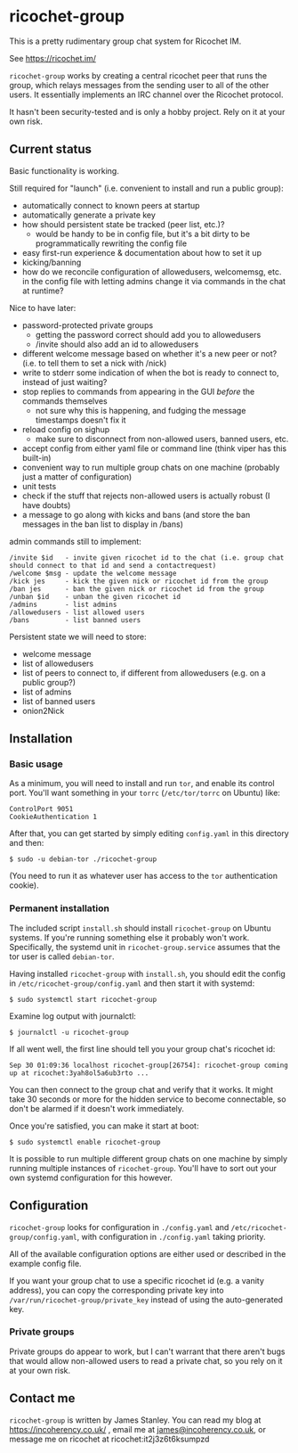ricochet-group
==============

This is a pretty rudimentary group chat system for Ricochet IM.

See https://ricochet.im/

`ricochet-group` works by creating a central ricochet peer that runs the group, which relays messages from the sending user to
all of the other users. It essentially implements an IRC channel over the Ricochet protocol.

It hasn't been security-tested and is only a hobby project. Rely on it at your own risk.

Current status
--------------

Basic functionality is working.

Still required for "launch" (i.e. convenient to install and run a public group):
 - automatically connect to known peers at startup
 - automatically generate a private key
 - how should persistent state be tracked (peer list, etc.)?
   - would be handy to be in config file, but it's a bit dirty to be programmatically rewriting the config file
 - easy first-run experience & documentation about how to set it up
 - kicking/banning
 - how do we reconcile configuration of allowedusers, welcomemsg, etc. in the config file with letting admins change it via commands in the chat at runtime?

Nice to have later:
 - password-protected private groups
   - getting the password correct should add you to allowedusers
   - /invite should also add an id to allowedusers
 - different welcome message based on whether it's a new peer or not? (i.e. to tell them to set a nick with /nick)
 - write to stderr some indication of when the bot is ready to connect to, instead of just waiting?
 - stop replies to commands from appearing in the GUI *before* the commands themselves
   - not sure why this is happening, and fudging the message timestamps doesn't fix it
 - reload config on sighup
   - make sure to disconnect from non-allowed users, banned users, etc.
 - accept config from either yaml file or command line (think viper has this built-in)
 - convenient way to run multiple group chats on one machine (probably just a matter of configuration)
 - unit tests
 - check if the stuff that rejects non-allowed users is actually robust (I have doubts)
 - a message to go along with kicks and bans (and store the ban messages in the ban list to display in /bans)

admin commands still to implement:

    /invite $id   - invite given ricochet id to the chat (i.e. group chat should connect to that id and send a contactrequest)
    /welcome $msg - update the welcome message
    /kick jes     - kick the given nick or ricochet id from the group
    /ban jes      - ban the given nick or ricochet id from the group
    /unban $id    - unban the given ricochet id
    /admins       - list admins
    /allowedusers - list allowed users
    /bans         - list banned users

Persistent state we will need to store:
 - welcome message
 - list of allowedusers
 - list of peers to connect to, if different from allowedusers (e.g. on a public group?)
 - list of admins
 - list of banned users
 - onion2Nick

Installation
------------

### Basic usage

As a minimum, you will need to install and run `tor`, and enable its control port. You'll want something in your `torrc`
(`/etc/tor/torrc` on Ubuntu) like:

    ControlPort 9051
    CookieAuthentication 1

After that, you can get started by simply editing `config.yaml` in this directory and then:

    $ sudo -u debian-tor ./ricochet-group

(You need to run it as whatever user has access to the `tor` authentication cookie).

### Permanent installation

The included script `install.sh` should install `ricochet-group` on Ubuntu systems. If you're running something else
it probably won't work. Specifically, the systemd unit in `ricochet-group.service` assumes that the tor user is called
`debian-tor`.

Having installed `ricochet-group` with `install.sh`, you should edit the config in `/etc/ricochet-group/config.yaml`
and then start it with systemd:

    $ sudo systemctl start ricochet-group

Examine log output with journalctl:

    $ journalctl -u ricochet-group

If all went well, the first line should tell you your group chat's ricochet id:

    Sep 30 01:09:36 localhost ricochet-group[26754]: ricochet-group coming up at ricochet:3yah8ol5a6ub3rto ...

You can then connect to the group chat and verify that it works. It might take 30 seconds or more for the hidden
service to become connectable, so don't be alarmed if it doesn't work immediately.

Once you're satisfied, you can make it start at boot:

    $ sudo systemctl enable ricochet-group

It is possible to run multiple different group chats on one machine by simply running multiple instances of `ricochet-group`.
You'll have to sort out your own systemd configuration for this however.

Configuration
-------------

`ricochet-group` looks for configuration in `./config.yaml` and `/etc/ricochet-group/config.yaml`, with configuration in
`./config.yaml` taking priority.

All of the available configuration options are either used or described in the example config file.

If you want your group chat to use a specific ricochet id (e.g. a vanity address), you can copy the corresponding private key into
`/var/run/ricochet-group/private_key` instead of using the auto-generated key.

### Private groups

Private groups do appear to work, but I can't warrant that there aren't bugs that would allow non-allowed users to read
a private chat, so you rely on it at your own risk.

Contact me
----------

`ricochet-group` is written by James Stanley. You can read my blog at https://incoherency.co.uk/ , email me at
james@incoherency.co.uk, or message me on ricochet at ricochet:it2j3z6t6ksumpzd
